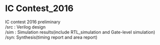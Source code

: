 # IC Contest_2016
IC contest 2016 preliminary  
/src : Verilog design  
/sim : Simulation results(include RTL_simulation and Gate-level simulation)  
/syn: Synthesis(timing report and area report)  
